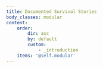 ```yaml
---
title: Documented Survival Stories
body_classes: modular
content:
    order:
        dir: asc
        by: default
        custom:
            - _introduction
    items: '@self.modular'
---
```


